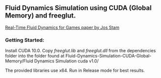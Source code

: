 ## Fluid Dynamics Simulation using CUDA (Global Memory) and freeglut. 
[Real-Time Fluid Dynamics for Games paper by Jos Stam](https://pdfs.semanticscholar.org/847f/819a4ea14bd789aca8bc88e85e906cfc657c.pdf)

### Getting Started:
Install CUDA 10.0. 
Copy *freeglut.lib* and *freeglut.dll* from the dependencies folder into the folder found at Fluid-Dynamics-Simulation-CUDA-Global-Memory/Fluid Dynamics Simulation cuda v1.0/

The provided libraries use x64. Run in Release mode for best results.
